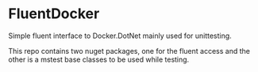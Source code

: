 # FluentDocker
Simple fluent interface to Docker.DotNet mainly used for unittesting.

This repo contains two nuget packages, one for the fluent access and the other is a mstest base classes to be used while testing.
